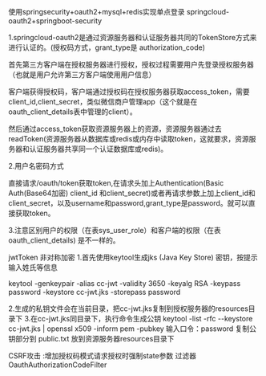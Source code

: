 使用springsecurity+oauth2+mysql+redis实现单点登录
springcloud-oauth2+springboot-security


1.springcloud-oauth2是通过资源服务器和认证服务器共同的TokenStore方式来进行认证的。(授权码方式，grant_type是 authorization_code)


首先第三方客户端在授权服务器进行授权，授权过程需要用户先登录授权服务器（也就是用户允许第三方客户端使用用户信息）

客户端获得授权码，客户端通过授权码在授权服务器获取access_token，需要client_id,client_secret，类似微信商户管理app（这个就是在oauth_client_details表中管理的client）。

然后通过access_token获取资源服务器上的资源，资源服务器通过去readToken(资源服务器从数据库或redis或内存中读取token，这就要求，资源服务器和认证服务器共享同一个认证数据库或redis)。

2.用户名密码方式

		
直接请求/oauth/token获取token,在请求头加上Authentication(Basic Auth(Base64加密) client_id 和client_secret)或者再请求参数上加上client_id和client_secret，以及username和password,grant_type是password。就可以直接获取token。

3.注意区别用户的权限（在表sys_user_role）和客户端的权限（在表 oauth_client_details) 是不一样的。




jwtToken 非对称加密
1.首先使用keytool生成jks (Java Key Store) 密钥，按提示输入姓氏等信息
  
  keytool -genkeypair -alias cc-jwt -validity 3650 -keyalg RSA -keypass password -keystore cc-jwt.jks -storepass password
  
2.生成的私钥文件会在当前目录，把cc-jwt.jks复制到授权服务器的resources目录下
3.在cc-jwt.jks同目录下，执行命令生成公钥
    keytool -list -rfc --keystore cc-jwt.jks | openssl x509 -inform pem -pubkey
    输入口令：password
    复制公钥部分到 public.txt 放到资源服务器resources目录下


CSRF攻击 :增加授权码模式请求授权时强制state参数 过滤器OauthAuthorizationCodeFilter

